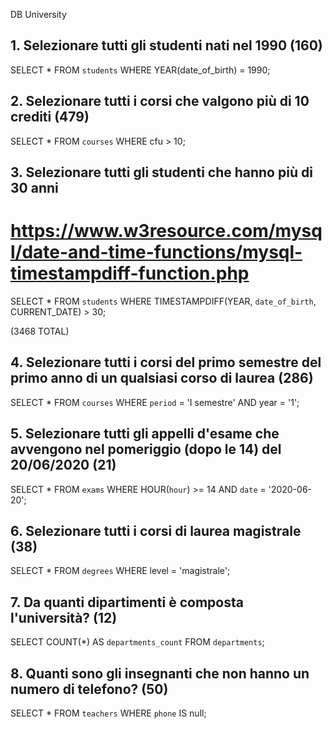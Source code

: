 DB University

## 1. Selezionare tutti gli studenti nati nel 1990 (160)
SELECT * 
FROM `students`
WHERE YEAR(date_of_birth) = 1990;

## 2. Selezionare tutti i corsi che valgono più di 10 crediti (479)
SELECT * 
FROM `courses` 
WHERE cfu > 10;

## 3. Selezionare tutti gli studenti che hanno più di 30 anni
# https://www.w3resource.com/mysql/date-and-time-functions/mysql-timestampdiff-function.php
SELECT * 
FROM `students` 
WHERE TIMESTAMPDIFF(YEAR, `date_of_birth`, CURRENT_DATE) > 30;

(3468 TOTAL)

## 4. Selezionare tutti i corsi del primo semestre del primo anno di un qualsiasi corso di laurea (286)
SELECT *
FROM `courses`
WHERE `period` = 'I semestre' AND year = '1';

## 5. Selezionare tutti gli appelli d'esame che avvengono nel pomeriggio (dopo le 14) del 20/06/2020 (21)
SELECT * 
FROM `exams` 
WHERE HOUR(`hour`) >= 14 AND `date` = '2020-06-20';

## 6. Selezionare tutti i corsi di laurea magistrale (38)
SELECT * 
FROM `degrees` WHERE level = 'magistrale';

## 7. Da quanti dipartimenti è composta l'università? (12)
SELECT COUNT(*) AS `departments_count` 
FROM `departments`;

## 8. Quanti sono gli insegnanti che non hanno un numero di telefono? (50)
SELECT * FROM `teachers` 
WHERE `phone` IS null;